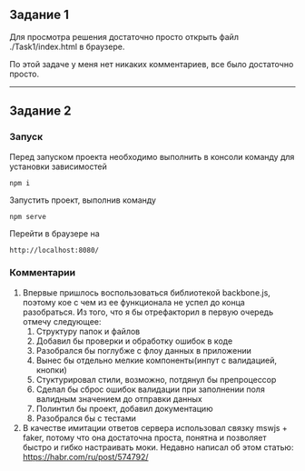 ##  Задание 1
Для просмотра решения достаточно просто открыть файл ./Task1/index.html
в браузере.

По этой задаче у меня нет никаких комментариев, все было достаточно просто.

-----
## Задание 2

###  Запуск
Перед запуском проекта необходимо выполнить в консоли команду для установки 
зависимостей

``
npm i
``

Запустить проект, выполнив команду

``
npm serve
``

Перейти в браузере на
``` 
http://localhost:8080/
```

### Комментарии

1. Впервые пришлось воспользоваться библиотекой backbone.js, поэтому
кое с чем из ее функционала не успел до конца разобраться. Из того, что я бы отрефакторил
в первую очередь отмечу следующее:
   1. Структуру папок и файлов
   2. Добавил бы проверки и обработку ошибок в коде
   3. Разобрался бы поглубже с флоу данных в приложении 
   4. Вынес бы отдельно мелкие компоненты(инпут с валидацией, кнопки)
   5. Стуктурировал стили, возможно, потдянул бы препроцессор
   6. Сделал бы сброс ошибок валидации при заполнении 
   поля валидным значением до отправки данных
   7. Полинтил бы проект, добавил документацию
   8. Разобрался бы с тестами
2. В качестве имитации ответов сервера использовал связку mswjs + faker, потому что она достаточна проста,
понятна и позволяет быстро и гибко настраивать моки. Недавно написал об этом
статью: https://habr.com/ru/post/574792/